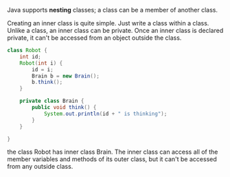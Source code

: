 Java supports **nesting** classes; a class can be a member of another class.

Creating an inner class is quite simple. Just write a class within a class. Unlike a class, an inner class can be private. Once an inner class is declared private, it can't be accessed from an object outside the class.

```java
class Robot {
	int id;
	Robot(int i) {
		id = i;
		Brain b = new Brain();
		b.think();
	}

	private class Brain {
		public void think() {
			System.out.println(id + " is thinking");
		}
	}

}
```

the class Robot has inner class Brain. The inner class can access all of the member variables and methods of its outer class, but it can't be accessed from any outside class.